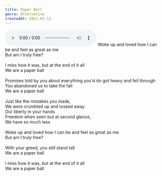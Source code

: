 ```yaml
---
title: Paper Ball
genre: Alternative
createdAt: 2011-03-12
---
```

<audio controls class="mb-6">
  <source src="/songs/paper-ball.mp3" type="audio/mpeg">
</audio>
Woke up and loved how I can be and feel as great as me<br>
But am I truly free?<br>
<br>
I miss how it was, but at the end of it all<br>
We are a paper ball<br>
<br>
Promises told by you about everything you'd do got heavy and fell through<br>
You abandoned us to take the fall<br>
We are a paper ball<br>
<br>
Just like the mistakes you made,<br>
We were crumbled up and tossed away<br>
Our liberty in your hands<br>
Freedom when seen but at second glance,<br>
We have so much less<br>
<br>
Woke up and loved how I can be and feel as great as me<br>
But am I truly free?<br>
<br>
With your greed, you still stand tall<br>
We are a paper ball<br>
<br>
I miss how it was, but at the end of it all<br>
We are a paper ball
